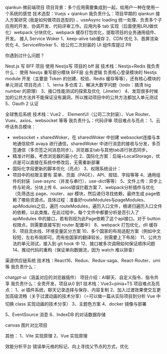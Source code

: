 
qiankun 微前端项目
项目背景：多个应用需要集成到一起，给用户一种在使用一个系统的感觉
技术选型：Vuejs + qiankun
我负责什么：项目早期的 qiankun 接入方案研究 (我是如何做项目选型的) 、useAsync loading 统一处理、负责多个子应用的开发、协调开发、代码评审工作。应用内多 tab 实现（后面使用LRU做优化）webpack 分块优化，webpack 缓存打包优化，提取项目的业务通用组件、开发。
接入 Service Woker
1、keep-alive tab缓存
2、CDN 优化
3、首屏渲染优化
4、ServiceWorker
5、给公司二次封装的 UI 组件库提过 PR

你遇到过什么问题？


Nest.js 写 BFF 项目
使用 Nestjs写 项目的 bff 层
技术栈：Nestjs+Redis
我负责什么：
使用 Nestjs 重写部分模块 BFF层 业务逻辑
负责核心登录模块的 Nestjs module 开发（主要是 Token 的创建、校验、Redis 缓存等等），还有核心模块的单元测试
项目亮点：
1、lerna 多仓库
2、解决大数字问题（todo：搞清 big number 的原理）
3、接口性能测试的探索及优化（Jmeter）
4、发现很多时候加的公共方法并不能保证没有漏洞，所以推动项目中的公共方法都加入单元测试
5、Oauth 2 认证

全球售后系统
技术栈：Vue2 、 ElementUI（公司二次封装）、Vue Router、Vuex、axios、websocket 等等
我负责什么：代码评审
项目难点与亮点：
1、云呼话务员模块：
- websocket + sharedWoker，在 sharedWoker 中创建 websocket连接与本地通信软件 avaya 进行通信，sharedWoker 中进行消息的接收与分发，多页签通信（多页签之间消息同步）。浏览器主tab与其他tab进行状态同步。
- 精准计时器，考虑浏览器的最小化
2、国际化方案：后端+LocalStorage，优点是可以直接在系统中修改后，无需重新部署
- 国际化字段更新的脚本优化（亮点）
3、权限系统设计：
- 项目中的权限主要有 菜单、页面（PAGE）、API、按钮、字段等等
4、通用组件的封装（use-async（并发与串行）、use-dict等等）
5、文件上传：异步上传与轮询，分块上传
6、axios错误拦截方案
7、webpack分析插件与优化（先筛选出 page、router、api 模块，然后递归寻找依赖，最终生成 page依赖了哪些资源点。具体过程：准备好routeModules与pageModules、apiModules之后，遍历 routeModules，遍历入口文件，根递归遍历入口文件的依赖，以此类推。在此过程中，每个文件中都要分析是否引入了apiModules 中的接口，若有则视为此Page依赖了这个api接口。对于 button权限点，则需要直接写到 router 配置中）
8、webpack 打包优化，dll 缓存
9、项目流水线、环境变量区分方案
10、多个国家的布局适配方案（例如中文较短，左右布局即可。而有些国家的翻译较长，则需要上下布局）
11、公共方法的单元测试，接入到 git hook 中
12、接口被多次调用如何保证顺序问题
14、推动代码的重构（保证单向数据流，因为 watch 难以排查）

渠道供应链系统
技术栈：React16、Redux、Redux-saga、React-Router、umi等
我负责什么：

chatgpt-ui（涵盖对应的浏览器插件）
项目介绍：AI聊天、自定义指令、指令共享
我负责什么：全责开发，项目从0 到1
技术栈：Vue3+pinia+TS
项目难点及亮点：
1、ai 插件系统，聊天记录选择与保存、内容复制
2、加入过渡效果使交互更加高级流畅（关于过渡动画的技术分享）（⭐可以做一篇从实际项目到分析 Vue 中切换 class 实现动画的技术分享）
3、主题色方案
4、docker 镜像与部署

5、EventSource 消息
6、IndexDB 的对话数据存储

canvas 图片对比项目

其他：
1、Vite 实现原理
2、Vue 实现原理


效能分析平台
错误单元格的标记、向上寻找父节点的方式，优化